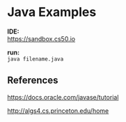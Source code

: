# Java Examples

**IDE:**  
https://sandbox.cs50.io

**run:**  
``` java filename.java  ```

References
-

https://docs.oracle.com/javase/tutorial

http://algs4.cs.princeton.edu/home
